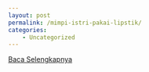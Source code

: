```yaml
---
layout: post
permalink: /mimpi-istri-pakai-lipstik/
categories:
    - Uncategorized
---
```


[Baca Selengkapnya](/06)